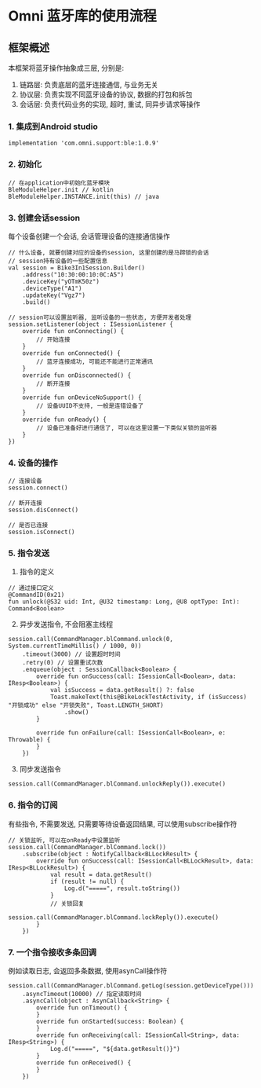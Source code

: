 # Omni 蓝牙库的使用流程

## 框架概述
本框架将蓝牙操作抽象成三层, 分别是:
1. 链路层: 负责底层的蓝牙连接通信, 与业务无关
2. 协议层: 负责实现不同蓝牙设备的协议, 数据的打包和拆包
3. 会话层: 负责代码业务的实现, 超时, 重试, 同异步请求等操作

### 1. 集成到Android studio
```
implementation 'com.omni.support:ble:1.0.9'
```

### 2. 初始化
```
// 在application中初始化蓝牙模块
BleModuleHelper.init // kotlin
BleModuleHelper.INSTANCE.init(this) // java
```

### 3. 创建会话session
每个设备创建一个会话, 会话管理设备的连接通信操作
```
// 什么设备, 就要创建对应的设备的session, 这里创建的是马蹄锁的会话
// session持有设备的一些配置信息
val session = Bike3In1Session.Builder()
    .address("10:30:00:10:0C:A5")
    .deviceKey("yOTmK50z")
    .deviceType("A1")
    .updateKey("Vgz7")
    .build()
    
// session可以设置监听器, 监听设备的一些状态, 方便开发者处理
session.setListener(object : ISessionListener {
    override fun onConnecting() {
        // 开始连接
    }
    override fun onConnected() {
        // 蓝牙连接成功, 可能还不能进行正常通讯
    }
    override fun onDisconnected() {
        // 断开连接
    }
    override fun onDeviceNoSupport() {
        // 设备UUID不支持, 一般是连错设备了
    }
    override fun onReady() {
        // 设备已准备好进行通信了, 可以在这里设置一下类似关锁的监听器
    }
})
```

### 4. 设备的操作
```
// 连接设备
session.connect()

// 断开连接
session.disConnect()

// 是否已连接
session.isConnect()
```

### 5. 指令发送
1. 指令的定义
```
// 通过接口定义
@CommandID(0x21)
fun unlock(@S32 uid: Int, @U32 timestamp: Long, @U8 optType: Int): Command<Boolean>
```
2. 异步发送指令, 不会阻塞主线程
```
session.call(CommandManager.blCommand.unlock(0, System.currentTimeMillis() / 1000, 0))
    .timeout(3000) // 设置超时时间
    .retry(0) // 设置重试次数
    .enqueue(object : SessionCallback<Boolean> {
        override fun onSuccess(call: ISessionCall<Boolean>, data: IResp<Boolean>) {
            val isSuccess = data.getResult() ?: false
            Toast.makeText(this@BikeLockTestActivity, if (isSuccess) "开锁成功" else "开锁失败", Toast.LENGTH_SHORT)
                .show()
        }

        override fun onFailure(call: ISessionCall<Boolean>, e: Throwable) {
        }
    })
```
3. 同步发送指令
```
session.call(CommandManager.blCommand.unlockReply()).execute()
```

### 6. 指令的订阅
有些指令, 不需要发送, 只需要等待设备返回结果, 可以使用subscribe操作符
```
// 关锁监听, 可以在onReady中设置监听
session.call(CommandManager.blCommand.lock())
    .subscribe(object : NotifyCallback<BLLockResult> {
        override fun onSuccess(call: ISessionCall<BLLockResult>, data: IResp<BLLockResult>) {
            val result = data.getResult()
            if (result != null) {
                Log.d("=====", result.toString())
            }
            // 关锁回复
            session.call(CommandManager.blCommand.lockReply()).execute()
        }
    })
```

### 7. 一个指令接收多条回调
例如读取日志, 会返回多条数据, 使用asynCall操作符
```
session.call(CommandManager.blCommand.getLog(session.getDeviceType()))
    .asyncTimeout(10000) // 指定读取时间
    .asyncCall(object : AsynCallback<String> {
        override fun onTimeout() {
        }
        override fun onStarted(success: Boolean) {
        }
        override fun onReceiving(call: ISessionCall<String>, data: IResp<String>) {
            Log.d("=====", "${data.getResult()}")
        }
        override fun onReceived() {
        }
    })
```